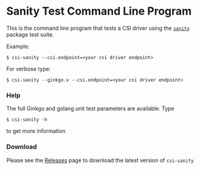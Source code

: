 # Sanity Test Command Line Program
This is the command line program that tests a CSI driver using the [`sanity`](https://github.com/kubernetes-csi/csi-test/tree/master/pkg/sanity) package test suite.

Example:

```
$ csi-sanity --csi.endpoint=<your csi driver endpoint>
```

For verbose type:

```
$ csi-sanity --ginkgo.v --csi.endpoint=<your csi driver endpoint>
```

### Help
The full Ginkgo and golang unit test parameters are available. Type

```
$ csi-sanity -h
```

to get more information

### Download

Please see the [Releases](https://github.com/kubernetes-csi/csi-test/releases) page
to download the latest version of `csi-sanity`
